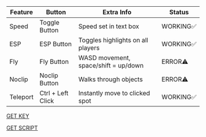 
| Feature  | Button            | Extra Info                           |Status
| -------- | ----------------- | ------------------------------------ |-----------|
| Speed    | Toggle Button     | Speed set in text box                |WORKING✅|
| ESP      | ESP Button        | Toggles highlights on all players    |WORKING✅|
| Fly      | Fly Button        | WASD movement, space/shift = up/down |ERROR⚠️|
| Noclip   | Noclip Button     | Walks through objects                |ERROR⚠️|
| Teleport | Ctrl + Left Click | Instantly move to clicked spot       |WORKING✅|

[GET KEY](https://direct-link.net/1359736/3yjRLcZO28AP)

[GET SCRIPT](https://direct-link.net/1359736/CO10VoXG24jZ)
